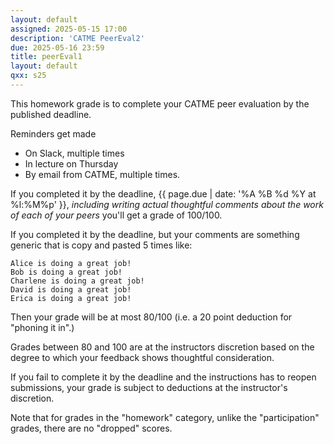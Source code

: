 ```yaml
---
layout: default
assigned: 2025-05-15 17:00
description: 'CATME PeerEval2'
due: 2025-05-16 23:59
title: peerEval1
layout: default
qxx: s25
---
```


This homework grade is to complete your CATME peer evaluation by the published deadline.  

Reminders get made
* On Slack, multiple times
* In lecture on Thursday
* By email from CATME, multiple times.

If you completed it by the deadline, {{ page.due | date: '%A %B %d %Y at %l:%M%p' }},  *including writing actual thoughtful comments about the work of each of your peers* you'll get a grade of 100/100.

If you completed it by the deadline, but your comments are something generic that is copy and pasted 5 times like:

```
Alice is doing a great job!
Bob is doing a great job!
Charlene is doing a great job!
David is doing a great job!
Erica is doing a great job!
```

Then your grade will be at most 80/100 (i.e. a 20 point deduction for "phoning it in".)

Grades between 80 and 100 are at the instructors discretion based on the degree to which your feedback shows thoughtful consideration.

If you fail to complete it by the deadline and the instructions has to reopen submissions, your grade is subject to deductions at the instructor's discretion.

Note that for grades in the "homework" category, unlike the "participation" grades, there are no "dropped" scores.


